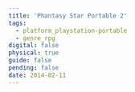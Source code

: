 ```yaml
---
title: 'Phantasy Star Portable 2'
tags:
  - platform_playstation-portable
  - genre_rpg
digital: false
physical: true
guide: false
pending: false
date: 2014-02-11
---
```

